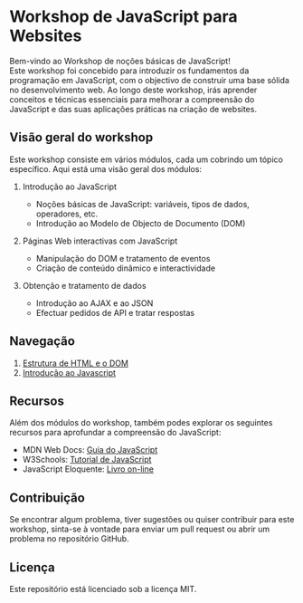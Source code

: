 # Workshop de JavaScript para Websites

Bem-vindo ao Workshop de noções básicas de JavaScript!  
Este workshop foi concebido para introduzir os fundamentos da programação em JavaScript, com o objectivo de construir uma base sólida no desenvolvimento web. Ao longo deste workshop, irás aprender conceitos e técnicas essenciais para melhorar a compreensão do JavaScript e das suas aplicações práticas na criação de websites.

## Visão geral do workshop

Este workshop consiste em vários módulos, cada um cobrindo um tópico específico. Aqui está uma visão geral dos módulos:

1. Introdução ao JavaScript
   - Noções básicas de JavaScript: variáveis, tipos de dados, operadores, etc.
   - Introdução ao Modelo de Objecto de Documento (DOM)

2. Páginas Web interactivas com JavaScript
   - Manipulação do DOM e tratamento de eventos
   - Criação de conteúdo dinâmico e interactividade

3. Obtenção e tratamento de dados
   - Introdução ao AJAX e ao JSON
   - Efectuar pedidos de API e tratar respostas  

## Navegação

1. [Estrutura de HTML e o DOM](Html_1.md)
2. [Introdução ao Javascript](Javascript_1.md)

## Recursos

Além dos módulos do workshop, também podes explorar os seguintes recursos para aprofundar a compreensão do JavaScript:

- MDN Web Docs: [Guia do JavaScript](https://developer.mozilla.org/en-US/docs/Web/JavaScript/Guide)
- W3Schools: [Tutorial de JavaScript](https://www.w3schools.com/js/)
- JavaScript Eloquente: [Livro on-line](https://eloquentjavascript.net/)

## Contribuição

Se encontrar algum problema, tiver sugestões ou quiser contribuir para este workshop, sinta-se à vontade para enviar um pull request ou abrir um problema no repositório GitHub.

## Licença

Este repositório está licenciado sob a licença MIT.
